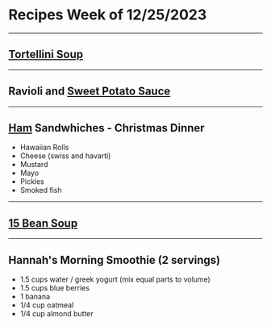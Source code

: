 # Recipes Week of 12/25/2023

---

## [Tortellini Soup](./tortelliniSoup.md)

---

## Ravioli and [Sweet Potato Sauce](https://plantbasedonabudget.com/wprm_print/18180)

---

## [Ham](https://www.spendwithpennies.com/wprm_print/147868) Sandwhiches - Christmas Dinner

- Hawaiian Rolls
- Cheese (swiss and havarti)
- Mustard
- Mayo
- Pickles
- Smoked fish

---

## [15 Bean Soup](https://hurstbeans.com/recipes/traditional-15-bean-soup-stove-top)

---

## Hannah's Morning Smoothie (2 servings)

- 1.5 cups water / greek yogurt (mix equal parts to volume)
- 1.5 cups blue berries
- 1 banana
- 1/4 cup oatmeal
- 1/4 cup almond butter